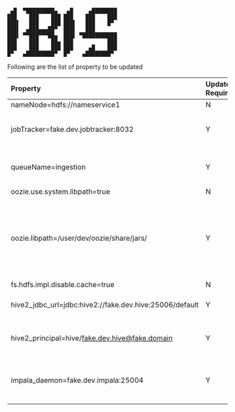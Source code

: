 ```
 ▄█  ▀█████████▄   ▄█     ▄████████
███    ███    ███ ███    ███    ███
███▌   ███    ███ ███▌   ███    █▀
███▌  ▄███▄▄▄██▀  ███▌   ███
███▌ ▀▀███▀▀▀██▄  ███▌ ▀███████████
███    ███    ██▄ ███           ███
███    ███    ███ ███     ▄█    ███
█▀   ▄█████████▀  █▀    ▄████████▀

```

Following are the list of property to be updated

| Property | Update Required  | Description  |
| :-   | :- | :- |
|nameNode=hdfs://nameservice1|N||
|jobTracker=fake.dev.jobtracker:8032|Y|Name node address where IBIS is installed|
|queueName=ingestion|Y|Update with HDFS queue name|
|oozie.use.system.libpath=true|N||
|oozie.libpath=/user/dev/oozie/share/jars/|Y|Is an optional field to update. Path where all the sqoop jars should be present |
|fs.hdfs.impl.disable.cache=true|N||
|hive2_jdbc_url=jdbc:hive2://fake.dev.hive:25006/default|Y|Update with Hive jdbc URL|
|hive2_principal=hive/fake.dev.hive@fake.domain|Y|Update with hive server principal|
|impala_daemon=fake.dev.impala:25004|Y|Update with Impala host name and port number|

